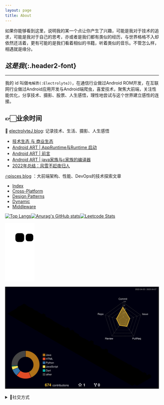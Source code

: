 ```yaml
---
layout: page
title: About
---
```


如果你能够看到这里，说明我的某一个点让你产生了兴趣，可能是我对于技术的追求，可能是我对于自己的思考，亦或者是我们都有类似的经历，与世界格格不入却依然还活着，更有可能的是我们看着相似的书籍，听着类似的音乐。不管怎么样，相遇就是缘分。

## _这是我_{:.header2-font}

---

我的 id 叫做`电解质(:ElectrolyteJ)`，在通信行业做过Android ROM开发，在互联网行业做过Android应用开发与Android端爬虫，喜爱技术，聚焦大前端，关注性能优化，分享技术、摄影、股票、人生感悟，理性地尝试与这个世界建立感性的连接。

## 👉🏻业余时间

📒 [electrolyteJ blog](https://electrolyteJ.github.io/blog): 记录技术、生活、摄影、人生感悟

<!-- BLOG-POST-LIST:START -->
- [技术生态 与 商业生态](https://electrolyteJ.github.io/blog//2023-03-21/biz-tech-ecosystem)
- [Android ART \|  AppRuntime与Runtime 启动](https://electrolyteJ.github.io/blog//2023-02-05/art-runtime-startup)
- [Android ART \|  前言](https://electrolyteJ.github.io/blog//2023-02-04/art-foreword)
- [Android ART \| java家族与c家族的编译器](https://electrolyteJ.github.io/blog//2023-02-01/art-compiler1)
- [2022年总结：风雪不赶夜归人](https://electrolyteJ.github.io/blog//2023-01-20/2022summary)
<!-- BLOG-POST-LIST:END -->

[🔥pisces blog](https://big-frontend.github.io/pisces/) ：大前端架构、性能、DevOps的技术探索文章

<!-- pisces:START -->
- [Index](https://big-frontend.github.io/pisces/)
- [Cross-Platform](https://big-frontend.github.io/pisces/cross_platform/)
- [Design Patterns](https://big-frontend.github.io/pisces/arch/design_patterns/)
- [Dynamic](https://big-frontend.github.io/pisces/arch/dynamic/)
- [Middleware](https://big-frontend.github.io/pisces/arch/middleware/)
<!-- pisces:END -->


<p dir="auto"><a target="_blank" rel="noopener noreferrer nofollow" href="https://camo.githubusercontent.com/b555ae1ab0d52ee86f427648638deddae3244859783128e57c6592059fef937a/68747470733a2f2f6769746875622d726561646d652d73746174732e76657263656c2e6170702f6170693f757365726e616d653d656c656374726f6c7974654a26636f756e745f707269766174653d747275652673686f775f69636f6e733d7472756526696e636c7564655f616c6c5f636f6d6d6974733d7472756526686964655f626f726465723d7472756526746578745f636f6c6f723d3737372662675f636f6c6f723d3030303030303030"><img src="https://camo.githubusercontent.com/5ecfdcccaf3dba05b383d0ed42666aaec57f183606091624cc036d94efea486f/68747470733a2f2f6769746875622d726561646d652d73746174732e76657263656c2e6170702f6170692f746f702d6c616e67732f3f757365726e616d653d656c656374726f6c7974654a26686964653d736373732c6373732c6c6573732c68746d6c266c61796f75743d636f6d7061637426686964655f7469746c653d7472756526686964655f626f726465723d74727565266c616e67735f636f756e743d31322662675f636f6c6f723d303030303030303026746578745f636f6c6f723d373737" alt="Top Langs" data-canonical-src="https://github-readme-stats.vercel.app/api/top-langs/?username=electrolyteJ&amp;hide=scss,css,less,html&amp;layout=compact&amp;hide_title=true&amp;hide_border=true&amp;langs_count=12&amp;bg_color=00000000&amp;text_color=777" style="max-width: 100%;"></a><a href="https://leetcode.cn/u/electrolytej/" rel="nofollow"><img src="https://camo.githubusercontent.com/b555ae1ab0d52ee86f427648638deddae3244859783128e57c6592059fef937a/68747470733a2f2f6769746875622d726561646d652d73746174732e76657263656c2e6170702f6170693f757365726e616d653d656c656374726f6c7974654a26636f756e745f707269766174653d747275652673686f775f69636f6e733d7472756526696e636c7564655f616c6c5f636f6d6d6974733d7472756526686964655f626f726465723d7472756526746578745f636f6c6f723d3737372662675f636f6c6f723d3030303030303030" alt="Anurag's GitHub stats" data-canonical-src="https://github-readme-stats.vercel.app/api?username=electrolyteJ&amp;count_private=true&amp;show_icons=true&amp;include_all_commits=true&amp;hide_border=true&amp;text_color=777&amp;bg_color=00000000" style="max-width: 100%;"></a><a target="_blank" rel="noopener noreferrer nofollow" href="https://camo.githubusercontent.com/5ecfdcccaf3dba05b383d0ed42666aaec57f183606091624cc036d94efea486f/68747470733a2f2f6769746875622d726561646d652d73746174732e76657263656c2e6170702f6170692f746f702d6c616e67732f3f757365726e616d653d656c656374726f6c7974654a26686964653d736373732c6373732c6c6573732c68746d6c266c61796f75743d636f6d7061637426686964655f7469746c653d7472756526686964655f626f726465723d74727565266c616e67735f636f756e743d31322662675f636f6c6f723d303030303030303026746578745f636f6c6f723d373737"><img src="https://camo.githubusercontent.com/978616c3e219f45c10aa94ee1ab478d56bba51510974d8f82d4e8c13515d78cf/68747470733a2f2f6c656574636172642e6a61636f626c696e2e636f6f6c2f656c656374726f6c7974654a3f736974653d636e267468656d653d6461726b26626f726465723d30" alt="Leetcode Stats" data-canonical-src="https://leetcard.jacoblin.cool/electrolyteJ?site=cn&amp;theme=dark&amp;border=0" style="max-width: 100%;"></a></p>
<p dir="auto"><a target="_blank" rel="noopener noreferrer" href="https://github.com/electrolyteJ/electrolyteJ/blob/output/github-contribution-grid-snake.svg"><img src="https://github.com/electrolyteJ/electrolyteJ/raw/output/github-contribution-grid-snake.svg" alt="Snake animation" style="max-width: 100%;"></a></p>
<p dir="auto"><a target="_blank" rel="noopener noreferrer" href="https://github.com/electrolyteJ/electrolyteJ/blob/master/profile-3d-contrib/profile-night-rainbow.svg"><img src="https://github.com/electrolyteJ/electrolyteJ/raw/master/profile-3d-contrib/profile-night-rainbow.svg" alt="3d contrib" style="max-width: 100%;"></a></p>
<!-- ![Anurag's GitHub stats](https://github-readme-stats.vercel.app/api?username=electrolyteJ&count_private=true&show_icons=true&include_all_commits=true&hide_border=true&text_color=777&bg_color=00000000)![Top Langs](https://github-readme-stats.vercel.app/api/top-langs/?username=electrolyteJ&hide=scss,css,less,html&layout=compact&hide_title=true&hide_border=true&langs_count=12&bg_color=00000000&text_color=777)[![Leetcode Stats](https://leetcard.jacoblin.cool/electrolyteJ?site=cn&theme=dark&border=0)](https://leetcode.cn/u/electrolytej/)

![Snake animation](https://github.com/electrolyteJ/electrolyteJ/blob/output/github-contribution-grid-snake.svg)

![3d contrib](https://github.com/electrolyteJ/electrolyteJ/blob/master/profile-3d-contrib/profile-night-rainbow.svg) -->

☕️全栈-🐱开源项目
  - 🚀[bundles-assembler](https://github.com/electrolyteJ/bundles-assembler)：组件化的脚手架工程，通过图形化界面交互可以管理模块是否参与编译，是否源码编译，是否二进制编译，这样大大提高了构建速度
  - 👻[padb](https://github.com/ghost-plan/padb)：用python3封装丰富的操作设备和伪造设备信息的指令，且提供易于扩展的命令行框架
  - ♓[pisces](https://github.com/big-frontend/pisces)：大前端项目实践
  - 🌏[super-retrofit](https://github.com/electrolyteJ/super-retrofit)：让Retrofit自由选择网络库，而不只是OkHttp这一种选择

> 但行好事，莫问前程

<!-- [![Readme Card](https://github-readme-stats.vercel.app/api/pin/?username=electrolyteJ&repo=github-readme-stats&show_owner=true)](https://github.com/electrolyteJ/github-readme-stats) -->


<details>
<summary>
  🤝社交方式
</summary>
<ul>
{% if site.social.zhihu %}

  <li>
    知乎：<a title="{{ site.social.zhihu }} zhihu" href="https://www.zhihu.com/people/{{ site.social.zhihu }} " target="_blank">
      <!-- <span class="fa-stack fa-lg"> -->
      <!-- <i class="fa   fa-inverse  fa-2x">知</i> -->
      <i class="fa   fa-stop-circle  fa-2x">知</i>
      <!-- <i class="fa fa-check-circle fa-2x"></i> -->
      <!-- <i class="fa fa-stack-1x fa-circle-o"></i> -->
      <!-- </span> -->
    </a>
  </li>
{% endif %} 
{% if site.social.weibo %}
  <li>
    微博：
    <a title="{{ site.social.weibo }} weibo" href="http://weibo.com/{{ site.social.weibo }} " target="_blank">
      <i class="fa fa-weibo fa-2x"></i>
    </a>
  </li>
{% endif %}
<!-- {% if site.social.bilibili %}
  <li>
    做视频的地方：<a title="{{ site.social.bilibili }} bilibili" href="https://space.bilibili.com/{{ site.social.bilibili }} " target="_blank">
      <i class="fa   fa-stop-circle  fa-2x">bilibili</i>
    </a>
  </li>
{% endif %} -->

{% if site.social.github %}
<li>
github： <a title="{{ site.social.github }} on Github" href="https://github.com/{{ site.social.github }}" target="_blank"><i class="fa fa-github fa-2x"></i></a>
</li>
{% endif %}

{% if site.social.douban %}

  <li>
    豆瓣：<a title="{{ site.social.douban }} douban" href="https://www.douban.com/people/{{ site.social.douban }} " target="_blank">
      <!-- <span class="fa-stack fa-lg"> -->
        <!-- <i class="fa   fa-inverse  fa-2x">知</i> -->
        <i class="fa   fa-stop-circle  fa-2x">豆</i>
        <!-- <i class="fa fa-check-circle fa-2x"></i> -->
        <!-- <i class="fa fa-stack-1x fa-circle-o"></i> -->
      <!-- </span> -->
    </a>
  </li>
{% endif %}
</ul>
</details>
